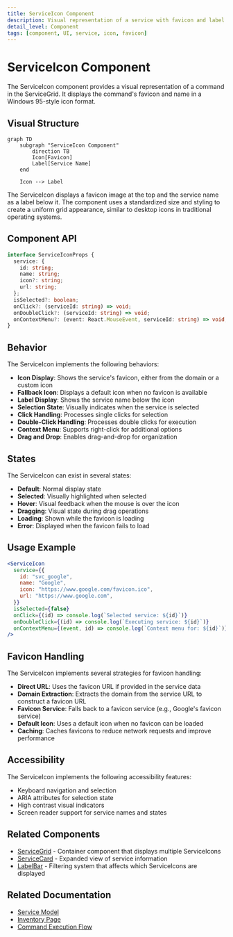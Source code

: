 ```yaml
---
title: ServiceIcon Component
description: Visual representation of a service with favicon and label
detail_level: Component
tags: [component, UI, service, icon, favicon]
---
```


# ServiceIcon Component

The ServiceIcon component provides a visual representation of a command in the ServiceGrid. It displays the command's favicon and name in a Windows 95-style icon format.

## Visual Structure

```mermaid
graph TD
    subgraph "ServiceIcon Component"
        direction TB
        Icon[Favicon]
        Label[Service Name]
    end

    Icon --> Label
```

The ServiceIcon displays a favicon image at the top and the service name as a label below it. The component uses a standardized size and styling to create a uniform grid appearance, similar to desktop icons in traditional operating systems.

## Component API

```typescript
interface ServiceIconProps {
  service: {
    id: string;
    name: string;
    icon?: string;
    url: string;
  };
  isSelected?: boolean;
  onClick?: (serviceId: string) => void;
  onDoubleClick?: (serviceId: string) => void;
  onContextMenu?: (event: React.MouseEvent, serviceId: string) => void;
}
```

## Behavior

The ServiceIcon implements the following behaviors:

- **Icon Display**: Shows the service's favicon, either from the domain or a custom icon
- **Fallback Icon**: Displays a default icon when no favicon is available
- **Label Display**: Shows the service name below the icon
- **Selection State**: Visually indicates when the service is selected
- **Click Handling**: Processes single clicks for selection
- **Double-Click Handling**: Processes double clicks for execution
- **Context Menu**: Supports right-click for additional options
- **Drag and Drop**: Enables drag-and-drop for organization

## States

The ServiceIcon can exist in several states:

- **Default**: Normal display state
- **Selected**: Visually highlighted when selected
- **Hover**: Visual feedback when the mouse is over the icon
- **Dragging**: Visual state during drag operations
- **Loading**: Shown while the favicon is loading
- **Error**: Displayed when the favicon fails to load

## Usage Example

```jsx
<ServiceIcon
  service={{
    id: "svc_google",
    name: "Google",
    icon: "https://www.google.com/favicon.ico",
    url: "https://www.google.com",
  }}
  isSelected={false}
  onClick={(id) => console.log(`Selected service: ${id}`)}
  onDoubleClick={(id) => console.log(`Executing service: ${id}`)}
  onContextMenu={(event, id) => console.log(`Context menu for: ${id}`)}
/>
```

## Favicon Handling

The ServiceIcon implements several strategies for favicon handling:

- **Direct URL**: Uses the favicon URL if provided in the service data
- **Domain Extraction**: Extracts the domain from the service URL to construct a favicon URL
- **Favicon Service**: Falls back to a favicon service (e.g., Google's favicon service)
- **Default Icon**: Uses a default icon when no favicon can be loaded
- **Caching**: Caches favicons to reduce network requests and improve performance

## Accessibility

The ServiceIcon implements the following accessibility features:

- Keyboard navigation and selection
- ARIA attributes for selection state
- High contrast visual indicators
- Screen reader support for service names and states

## Related Components

- [ServiceGrid](ServiceGrid.md) - Container component that displays multiple ServiceIcons
- [ServiceCard](ServiceCard.md) - Expanded view of service information
- [LabelBar](LabelBar.md) - Filtering system that affects which ServiceIcons are displayed

## Related Documentation

- [Service Model](../models/service.md)
- [Inventory Page](../pages/inventory.md)
- [Command Execution Flow](../flows/command-execution.md)
